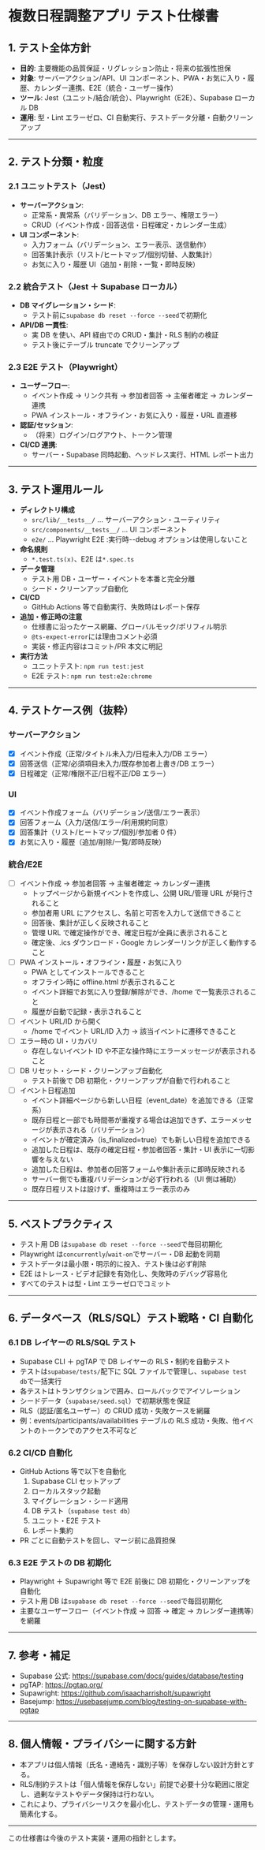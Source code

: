 # 複数日程調整アプリ テスト仕様書

## 1. テスト全体方針

- **目的**: 主要機能の品質保証・リグレッション防止・将来の拡張性担保
- **対象**: サーバーアクション/API、UI コンポーネント、PWA・お気に入り・履歴、カレンダー連携、E2E（統合・ユーザー操作）
- **ツール**: Jest（ユニット/結合/統合）、Playwright（E2E）、Supabase ローカル DB
- **運用**: 型・Lint エラーゼロ、CI 自動実行、テストデータ分離・自動クリーンアップ

---

## 2. テスト分類・粒度

### 2.1 ユニットテスト（Jest）

- **サーバーアクション**:
  - 正常系・異常系（バリデーション、DB エラー、権限エラー）
  - CRUD（イベント作成・回答送信・日程確定・カレンダー生成）
- **UI コンポーネント**:
  - 入力フォーム（バリデーション、エラー表示、送信動作）
  - 回答集計表示（リスト/ヒートマップ/個別切替、人数集計）
  - お気に入り・履歴 UI（追加・削除・一覧・即時反映）

### 2.2 統合テスト（Jest ＋ Supabase ローカル）

- **DB マイグレーション・シード**:
  - テスト前に`supabase db reset --force --seed`で初期化
- **API/DB 一貫性**:
  - 実 DB を使い、API 経由での CRUD・集計・RLS 制約の検証
  - テスト後にテーブル truncate でクリーンアップ

### 2.3 E2E テスト（Playwright）

- **ユーザーフロー**:
  - イベント作成 → リンク共有 → 参加者回答 → 主催者確定 → カレンダー連携
  - PWA インストール・オフライン・お気に入り・履歴・URL 直遷移
- **認証/セッション**:
  - （将来）ログイン/ログアウト、トークン管理
- **CI/CD 連携**:
  - サーバー・Supabase 同時起動、ヘッドレス実行、HTML レポート出力

---

## 3. テスト運用ルール

- **ディレクトリ構成**
  - `src/lib/__tests__/` ... サーバーアクション・ユーティリティ
  - `src/components/__tests__/` ... UI コンポーネント
  - `e2e/` ... Playwright E2E :実行時--debug オプションは使用しないこと
- **命名規則**
  - `*.test.ts(x)`、E2E は`*.spec.ts`
- **データ管理**
  - テスト用 DB・ユーザー・イベントを本番と完全分離
  - シード・クリーンアップ自動化
- **CI/CD**
  - GitHub Actions 等で自動実行、失敗時はレポート保存
- **追加・修正時の注意**
  - 仕様書に沿ったケース網羅、グローバルモック/ポリフィル明示
  - `@ts-expect-error`には理由コメント必須
  - 実装・修正内容はコミット/PR 本文に明記
- **実行方法**
  - ユニットテスト: `npm run test:jest`
  - E2E テスト: `npm run test:e2e:chrome`

---

## 4. テストケース例（抜粋）

### サーバーアクション

- [x] イベント作成（正常/タイトル未入力/日程未入力/DB エラー）
- [x] 回答送信（正常/必須項目未入力/既存参加者上書き/DB エラー）
- [x] 日程確定（正常/権限不正/日程不正/DB エラー）

### UI

- [x] イベント作成フォーム（バリデーション/送信/エラー表示）
- [x] 回答フォーム（入力/送信/エラー/利用規約同意）
- [x] 回答集計（リスト/ヒートマップ/個別/参加者 0 件）
- [x] お気に入り・履歴（追加/削除/一覧/即時反映）

### 統合/E2E

- [ ] イベント作成 → 参加者回答 → 主催者確定 → カレンダー連携
  - トップページから新規イベントを作成し、公開 URL/管理 URL が発行されること
  - 参加者用 URL にアクセスし、名前と可否を入力して送信できること
  - 回答後、集計が正しく反映されること
  - 管理 URL で確定操作ができ、確定日程が全員に表示されること
  - 確定後、.ics ダウンロード・Google カレンダーリンクが正しく動作すること
- [ ] PWA インストール・オフライン・履歴・お気に入り
  - PWA としてインストールできること
  - オフライン時に offline.html が表示されること
  - イベント詳細でお気に入り登録/解除ができ、/home で一覧表示されること
  - 履歴が自動で記録・表示されること
- [ ] イベント URL/ID から開く
  - /home でイベント URL/ID 入力 → 該当イベントに遷移できること
- [ ] エラー時の UI・リカバリ
  - 存在しないイベント ID や不正な操作時にエラーメッセージが表示されること
- [ ] DB リセット・シード・クリーンアップ自動化
  - テスト前後で DB 初期化・クリーンアップが自動で行われること
- [ ] イベント日程追加
  - イベント詳細ページから新しい日程（event_date）を追加できる（正常系）
  - 既存日程と一部でも時間帯が重複する場合は追加できず、エラーメッセージが表示される（バリデーション）
  - イベントが確定済み（is_finalized=true）でも新しい日程を追加できる
  - 追加した日程は、既存の確定日程・参加者回答・集計・UI 表示に一切影響を与えない
  - 追加した日程は、参加者の回答フォームや集計表示に即時反映される
  - サーバー側でも重複バリデーションが必ず行われる（UI 側は補助）
  - 既存日程リストは設けず、重複時はエラー表示のみ

---

## 5. ベストプラクティス

- テスト用 DB は`supabase db reset --force --seed`で毎回初期化
- Playwright は`concurrently`/`wait-on`でサーバー・DB 起動を同期
- テストデータは最小限・明示的に投入、テスト後は必ず削除
- E2E はトレース・ビデオ記録を有効化し、失敗時のデバッグ容易化
- すべてのテストは型・Lint エラーゼロでコミット

---

## 6. データベース（RLS/SQL）テスト戦略・CI 自動化

### 6.1 DB レイヤーの RLS/SQL テスト

- Supabase CLI ＋ pgTAP で DB レイヤーの RLS・制約を自動テスト
- テストは`supabase/tests/`配下に SQL ファイルで管理し、`supabase test db`で一括実行
- 各テストはトランザクションで囲み、ロールバックでアイソレーション
- シードデータ（`supabase/seed.sql`）で初期状態を保証
- RLS（認証/匿名ユーザー）の CRUD 成功・失敗ケースを網羅
- 例：events/participants/availabilities テーブルの RLS 成功・失敗、他イベントのトークンでのアクセス不可など

### 6.2 CI/CD 自動化

- GitHub Actions 等で以下を自動化
  1. Supabase CLI セットアップ
  2. ローカルスタック起動
  3. マイグレーション・シード適用
  4. DB テスト（`supabase test db`）
  5. ユニット・E2E テスト
  6. レポート集約
- PR ごとに自動テストを回し、マージ前に品質担保

### 6.3 E2E テストの DB 初期化

- Playwright ＋ Supawright 等で E2E 前後に DB 初期化・クリーンアップを自動化
- テスト用 DB は`supabase db reset --force --seed`で毎回初期化
- 主要なユーザーフロー（イベント作成 → 回答 → 確定 → カレンダー連携等）を網羅

---

## 7. 参考・補足

- Supabase 公式: https://supabase.com/docs/guides/database/testing
- pgTAP: https://pgtap.org/
- Supawright: https://github.com/isaacharrisholt/supawright
- Basejump: https://usebasejump.com/blog/testing-on-supabase-with-pgtap

---

## 8. 個人情報・プライバシーに関する方針

- 本アプリは個人情報（氏名・連絡先・識別子等）を保存しない設計方針とする。
- RLS/制約テストは「個人情報を保存しない」前提で必要十分な範囲に限定し、過剰なテストやデータ保持は行わない。
- これにより、プライバシーリスクを最小化し、テストデータの管理・運用も簡素化する。

---

この仕様書は今後のテスト実装・運用の指針とします。
